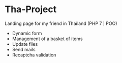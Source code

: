# Tha-Project
Landing page for my friend in Thaïland (PHP 7 | POO)


- Dynamic form
- Management of a basket of items
- Update files
- Send mails
- Recaptcha validation
